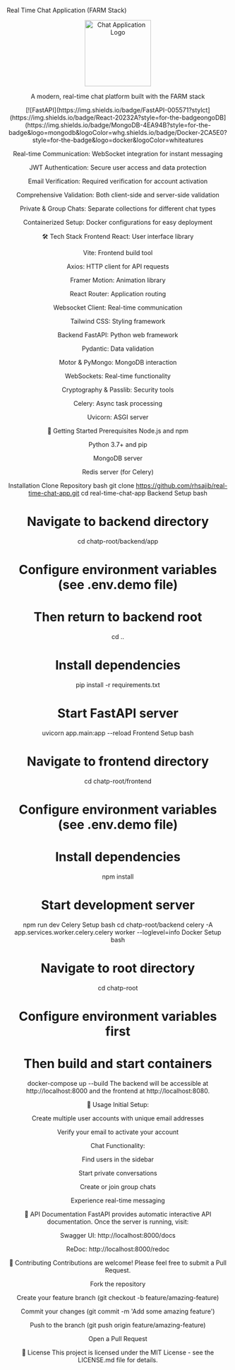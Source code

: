 Real Time Chat Application (FARM Stack)
<div align="center"> <img src="https://your-logo-url-here.png" alt="Chat Application Logo" width="150"> <p>A modern, real-time chat platform built with the FARM stack</p>
[![FastAPI](https://img.shields.io/badge/FastAPI-005571?stylct](https://img.shields.io/badge/React-20232A?style=for-the-badgeongoDB](https://img.shields.io/badge/MongoDB-4EA94B?style=for-the-badge&logo=mongodb&logoColor=whg.shields.io/badge/Docker-2CA5E0?style=for-the-badge&logo=docker&logoColor=whiteatures

Real-time Communication: WebSocket integration for instant messaging

JWT Authentication: Secure user access and data protection

Email Verification: Required verification for account activation

Comprehensive Validation: Both client-side and server-side validation

Private & Group Chats: Separate collections for different chat types

Containerized Setup: Docker configurations for easy deployment

🛠️ Tech Stack
Frontend
React: User interface library

Vite: Frontend build tool

Axios: HTTP client for API requests

Framer Motion: Animation library

React Router: Application routing

Websocket Client: Real-time communication

Tailwind CSS: Styling framework

Backend
FastAPI: Python web framework

Pydantic: Data validation

Motor & PyMongo: MongoDB interaction

WebSockets: Real-time functionality

Cryptography & Passlib: Security tools

Celery: Async task processing

Uvicorn: ASGI server

🚀 Getting Started
Prerequisites
Node.js and npm

Python 3.7+ and pip

MongoDB server

Redis server (for Celery)

Installation
Clone Repository
bash
git clone https://github.com/rhsajib/real-time-chat-app.git
cd real-time-chat-app
Backend Setup
bash
# Navigate to backend directory
cd chatp-root/backend/app

# Configure environment variables (see .env.demo file)
# Then return to backend root
cd ..

# Install dependencies
pip install -r requirements.txt

# Start FastAPI server
uvicorn app.main:app --reload
Frontend Setup
bash
# Navigate to frontend directory
cd chatp-root/frontend

# Configure environment variables (see .env.demo file)

# Install dependencies
npm install

# Start development server
npm run dev
Celery Setup
bash
cd chatp-root/backend
celery -A app.services.worker.celery.celery worker --loglevel=info
Docker Setup
bash
# Navigate to root directory
cd chatp-root

# Configure environment variables first
# Then build and start containers
docker-compose up --build
The backend will be accessible at http://localhost:8000 and the frontend at http://localhost:8080.

📝 Usage
Initial Setup:

Create multiple user accounts with unique email addresses

Verify your email to activate your account

Chat Functionality:

Find users in the sidebar

Start private conversations

Create or join group chats

Experience real-time messaging

🧪 API Documentation
FastAPI provides automatic interactive API documentation. Once the server is running, visit:

Swagger UI: http://localhost:8000/docs

ReDoc: http://localhost:8000/redoc

🤝 Contributing
Contributions are welcome! Please feel free to submit a Pull Request.

Fork the repository

Create your feature branch (git checkout -b feature/amazing-feature)

Commit your changes (git commit -m 'Add some amazing feature')

Push to the branch (git push origin feature/amazing-feature)

Open a Pull Request

📄 License
This project is licensed under the MIT License - see the LICENSE.md file for details.
